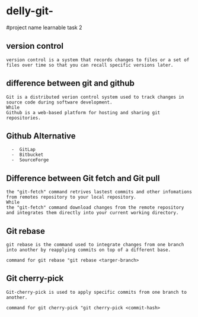 # delly-git-

#project name
    learnable task 2

  ## version control
    version control is a system that records changes to files or a set of files over time so that you can recall specific versions later.

## difference between git and github
    Git is a distributed verion control system used to track changes in source code during software development.
    While
    Github is a web-based platform for hosting and sharing git repositories.

## Github Alternative
      -  GitLap
      -  Bitbucket
      -  SourceForge

## Difference between  Git fetch and Git pull
    the "git-fetch" command retrives lastest commits and other infomations from remotes repository to your local repository.
    While
    the "git-fetch" command download changes from the remote repository and integrates them directly into your current working directory.

## Git rebase
    git rebase is the command used to integrate changes from one branch into another by reapplying commits on top of a different base.
    
    command for git rebase "git rebase <targer-branch>

## Git cherry-pick
    Git-cherry-pick is used to apply specific commits from one branch to another.

    command for git cherry-pick "git cherry-pick <commit-hash>


